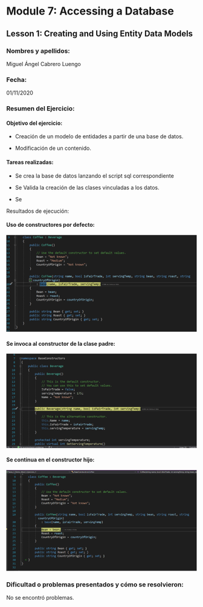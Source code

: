 ﻿# Module 7: Accessing a Database
## Lesson 1: Creating and Using Entity Data Models
### Nombres y apellidos:
Miguel Ángel Cabrero Luengo
### Fecha:
01/11/2020
### Resumen del Ejercicio:

#### Objetivo del ejercicio:
- Creación de un modelo de entidades a partir de una base de datos.

- Modificación de un contenido.

#### Tareas realizadas:

- Se crea la base de datos lanzando el script sql correspondiente

- Se Valida la creación de las clases vinculadas a los datos.

- Se 
 
Resultados de ejecución:

#### Uso de constructores por defecto:
<img src="img/01.png">

#### Se invoca al constructor de la clase padre:
<img src="img/02.png">

#### Se continua en el constructor hijo:
<img src="img/03.png">

### Dificultad o problemas presentados y cómo se resolvieron:
No se encontró problemas.

